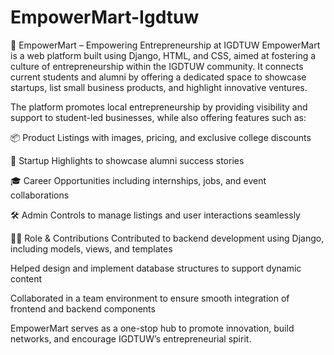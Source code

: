 # EmpowerMart-Igdtuw
🚀 EmpowerMart – Empowering Entrepreneurship at IGDTUW
EmpowerMart is a web platform built using Django, HTML, and CSS, aimed at fostering a culture of entrepreneurship within the IGDTUW community. It connects current students and alumni by offering a dedicated space to showcase startups, list small business products, and highlight innovative ventures.

The platform promotes local entrepreneurship by providing visibility and support to student-led businesses, while also offering features such as:

📦 Product Listings with images, pricing, and exclusive college discounts

🌟 Startup Highlights to showcase alumni success stories

🎓 Career Opportunities including internships, jobs, and event collaborations

🛠️ Admin Controls to manage listings and user interactions seamlessly

👨‍💻 Role & Contributions
Contributed to backend development using Django, including models, views, and templates

Helped design and implement database structures to support dynamic content

Collaborated in a team environment to ensure smooth integration of frontend and backend components

EmpowerMart serves as a one-stop hub to promote innovation, build networks, and encourage IGDTUW’s entrepreneurial spirit.
